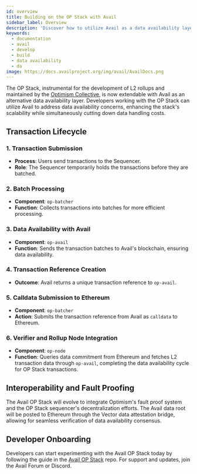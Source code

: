 ```yaml
---
id: overview
title: Building on the OP Stack with Avail
sidebar_label: Overview
description: 'Discover how to utilize Avail as a data availability layer.'
keywords:
  - documentation
  - avail
  - develop
  - build
  - data availability
  - da
image: https://docs.availproject.org/img/avail/AvailDocs.png
---
```


The OP Stack, instrumental for the development of L2 rollups and maintained by the [<ins>Optimism Collective</ins>](https://www.optimism.io/), is now extendable with Avail as an alternative data availability layer. Developers working with the OP Stack can utilize Avail to address data availability concerns, enhancing the stack's scalability while simultaneously cutting down data handling costs.

## Transaction Lifecycle

### 1. Transaction Submission

- **Process**: Users send transactions to the Sequencer.
- **Role**: The Sequencer temporarily holds the transactions before they are batched.

### 2. Batch Processing

- **Component**: `op-batcher`
- **Function**: Collects transactions into batches for more efficient processing.

### 3. Data Availability with Avail

- **Component**: `op-avail`
- **Function**: Sends the transaction batches to Avail's blockchain, ensuring data availability.

### 4. Transaction Reference Creation

- **Outcome**: Avail returns a unique transaction reference to `op-avail`.

### 5. Calldata Submission to Ethereum

- **Component**: `op-batcher`
- **Action**: Submits the transaction reference from Avail as `calldata` to Ethereum.

### 6. Verifier and Rollup Node Integration

- **Component**: `op-node`
- **Function**: Queries data commitment from Ethereum and fetches L2 transaction data through `op-avail`, completing the data availability cycle for OP Stack transactions.

## Interoperability and Fault Proofing

The Avail OP Stack will evolve to integrate Optimism's fault proof system and the OP Stack sequencer's decentralization efforts. The Avail data root will be posted to Ethereum through the Vector data attestation bridge, allowing for seamless verification of data availability consensus.

## Developer Onboarding

Developers can start experimenting with the Avail OP Stack today by following the guide in the [Avail OP Stack](https://github.com/availproject/op-evm) repo. For support and updates, join the Avail Forum or Discord.
